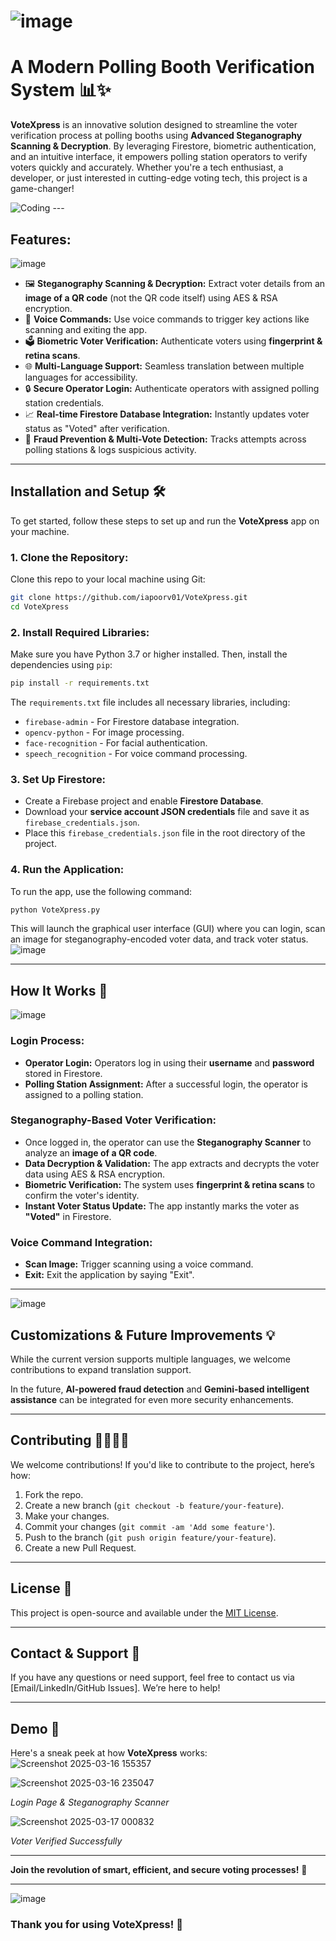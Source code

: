 # ![image](https://github.com/user-attachments/assets/ebbba7fd-29be-44a4-9f69-93d51690bdfd)
# A Modern Polling Booth Verification System 📊✨

**VoteXpress** is an innovative solution designed to streamline the voter verification process at polling booths using **Advanced Steganography Scanning & Decryption**. By leveraging Firestore, biometric authentication, and an intuitive interface, it empowers polling station operators to verify voters quickly and accurately. Whether you're a tech enthusiast, a developer, or just interested in cutting-edge voting tech, this project is a game-changer!

 <img  alt="Coding" src="https://media.giphy.com/media/xUOxfdB8Ttz0ulAzPG/giphy.gif?cid=ecf05e474s11auycebwq61x7hquhdr5bz15gcm849efchq2c&ep=v1_gifs_search&rid=giphy.gif&ct=g">
---

## **Features:**
![image](https://github.com/user-attachments/assets/40212fe8-2393-45c2-9215-6631958487be)

- 🖼️ **Steganography Scanning & Decryption:** Extract voter details from an **image of a QR code** (not the QR code itself) using AES & RSA encryption.
- 🎤 **Voice Commands:** Use voice commands to trigger key actions like scanning and exiting the app.
- 🗳️ **Biometric Voter Verification:** Authenticate voters using **fingerprint & retina scans**.
- 🌐 **Multi-Language Support:** Seamless translation between multiple languages for accessibility.   
- 🔒 **Secure Operator Login:** Authenticate operators with assigned polling station credentials.
- 📈 **Real-time Firestore Database Integration:** Instantly updates voter status as "Voted" after verification.
- 🚨 **Fraud Prevention & Multi-Vote Detection:** Tracks attempts across polling stations & logs suspicious activity.
  
---

## **Installation and Setup** 🛠️

To get started, follow these steps to set up and run the **VoteXpress** app on your machine.

### 1. **Clone the Repository:**
   Clone this repo to your local machine using Git:
   ```bash
   git clone https://github.com/iapoorv01/VoteXpress.git
   cd VoteXpress
   ```

### 2. **Install Required Libraries:**
   Make sure you have Python 3.7 or higher installed. Then, install the dependencies using `pip`:
   ```bash
   pip install -r requirements.txt
   ```

   The `requirements.txt` file includes all necessary libraries, including:
   - `firebase-admin` - For Firestore database integration.
   - `opencv-python` - For image processing.
   - `face-recognition` - For facial authentication.
   - `speech_recognition` - For voice command processing.

### 3. **Set Up Firestore:**
   - Create a Firebase project and enable **Firestore Database**.
   - Download your **service account JSON credentials** file and save it as `firebase_credentials.json`.
   - Place this `firebase_credentials.json` file in the root directory of the project.

### 4. **Run the Application:**
   To run the app, use the following command:
   ```bash
   python VoteXpress.py
   ```

   This will launch the graphical user interface (GUI) where you can login, scan an image for steganography-encoded voter data, and track voter status.
    ![image](https://github.com/user-attachments/assets/0a730b59-6bd0-4524-8ff2-eab1377238d4)

---

## **How It Works** 🧐
![image](https://github.com/user-attachments/assets/3ca2b09f-4e3d-4db5-a629-1e9d140175be)

### **Login Process:**
- **Operator Login:** Operators log in using their **username** and **password** stored in Firestore.
- **Polling Station Assignment:** After a successful login, the operator is assigned to a polling station.
  
### **Steganography-Based Voter Verification:**
- Once logged in, the operator can use the **Steganography Scanner** to analyze an **image of a QR code**.
- **Data Decryption & Validation:** The app extracts and decrypts the voter data using AES & RSA encryption.
- **Biometric Verification:** The system uses **fingerprint & retina scans** to confirm the voter's identity.
- **Instant Voter Status Update:** The app instantly marks the voter as **"Voted"** in Firestore.

### **Voice Command Integration:**
- **Scan Image:** Trigger scanning using a voice command.
- **Exit:** Exit the application by saying "Exit".

---

![image](https://github.com/user-attachments/assets/023024b5-b9a9-4857-ae2b-2739df03bdc5)

## **Customizations & Future Improvements** 💡

While the current version supports multiple languages, we welcome contributions to expand translation support.

In the future, **AI-powered fraud detection** and **Gemini-based intelligent assistance** can be integrated for even more security enhancements.

---

## **Contributing** 👨‍💻👩‍💻

We welcome contributions! If you'd like to contribute to the project, here’s how:

1. Fork the repo.
2. Create a new branch (`git checkout -b feature/your-feature`).
3. Make your changes.
4. Commit your changes (`git commit -am 'Add some feature'`).
5. Push to the branch (`git push origin feature/your-feature`).
6. Create a new Pull Request.

---

## **License** 📜

This project is open-source and available under the [MIT License](LICENSE).

---

## **Contact & Support** 🤝

If you have any questions or need support, feel free to contact us via [Email/LinkedIn/GitHub Issues]. We’re here to help!

---

## **Demo** 📸

Here's a sneak peek at how **VoteXpress** works:
![Screenshot 2025-03-16 155357](https://github.com/user-attachments/assets/e98bfa3c-e143-4001-9b80-2477f04303d5)

![Screenshot 2025-03-16 235047](https://github.com/user-attachments/assets/2d56f44f-d6f3-406f-a4c0-cf69e0a0dbe2)

*Login Page & Steganography Scanner*

![Screenshot 2025-03-17 000832](https://github.com/user-attachments/assets/d6e88127-4610-4e80-896b-81da1d199e57)

*Voter Verified Successfully*

---

**Join the revolution of smart, efficient, and secure voting processes!** 🚀

---
![image](https://github.com/user-attachments/assets/288b15c3-e8ba-4527-8eb3-2c9c834afb8a)
### **Thank you for using VoteXpress!** 💙

